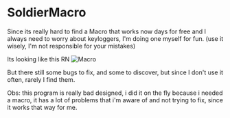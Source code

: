 # SoldierMacro
Since its really hard to find a Macro that works now days for free and I always need to worry about keyloggers, I'm doing one myself for fun.  (use it wisely, I'm not responsible for your mistakes)


Its looking like this RN
![Macro](https://user-images.githubusercontent.com/96087622/153283509-471ce32d-4318-4811-ad94-9fe883f174e1.png)


But there still some bugs to fix, and some to discover, but since I don't use it often, rarely I find them.


Obs: this program is really bad designed, i did it on the fly because i needed a macro, it has a lot of problems that i'm aware of and not trying to fix, since it works that way for me.

